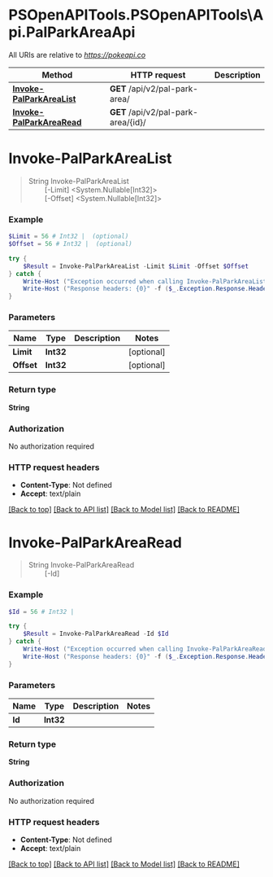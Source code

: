 # PSOpenAPITools.PSOpenAPITools\Api.PalParkAreaApi

All URIs are relative to *https://pokeapi.co*

Method | HTTP request | Description
------------- | ------------- | -------------
[**Invoke-PalParkAreaList**](PalParkAreaApi.md#Invoke-PalParkAreaList) | **GET** /api/v2/pal-park-area/ | 
[**Invoke-PalParkAreaRead**](PalParkAreaApi.md#Invoke-PalParkAreaRead) | **GET** /api/v2/pal-park-area/{id}/ | 


<a id="Invoke-PalParkAreaList"></a>
# **Invoke-PalParkAreaList**
> String Invoke-PalParkAreaList<br>
> &nbsp;&nbsp;&nbsp;&nbsp;&nbsp;&nbsp;&nbsp;&nbsp;[-Limit] <System.Nullable[Int32]><br>
> &nbsp;&nbsp;&nbsp;&nbsp;&nbsp;&nbsp;&nbsp;&nbsp;[-Offset] <System.Nullable[Int32]><br>



### Example
```powershell
$Limit = 56 # Int32 |  (optional)
$Offset = 56 # Int32 |  (optional)

try {
    $Result = Invoke-PalParkAreaList -Limit $Limit -Offset $Offset
} catch {
    Write-Host ("Exception occurred when calling Invoke-PalParkAreaList: {0}" -f ($_.ErrorDetails | ConvertFrom-Json))
    Write-Host ("Response headers: {0}" -f ($_.Exception.Response.Headers | ConvertTo-Json))
}
```

### Parameters

Name | Type | Description  | Notes
------------- | ------------- | ------------- | -------------
 **Limit** | **Int32**|  | [optional] 
 **Offset** | **Int32**|  | [optional] 

### Return type

**String**

### Authorization

No authorization required

### HTTP request headers

 - **Content-Type**: Not defined
 - **Accept**: text/plain

[[Back to top]](#) [[Back to API list]](../README.md#documentation-for-api-endpoints) [[Back to Model list]](../README.md#documentation-for-models) [[Back to README]](../README.md)

<a id="Invoke-PalParkAreaRead"></a>
# **Invoke-PalParkAreaRead**
> String Invoke-PalParkAreaRead<br>
> &nbsp;&nbsp;&nbsp;&nbsp;&nbsp;&nbsp;&nbsp;&nbsp;[-Id] <Int32><br>



### Example
```powershell
$Id = 56 # Int32 | 

try {
    $Result = Invoke-PalParkAreaRead -Id $Id
} catch {
    Write-Host ("Exception occurred when calling Invoke-PalParkAreaRead: {0}" -f ($_.ErrorDetails | ConvertFrom-Json))
    Write-Host ("Response headers: {0}" -f ($_.Exception.Response.Headers | ConvertTo-Json))
}
```

### Parameters

Name | Type | Description  | Notes
------------- | ------------- | ------------- | -------------
 **Id** | **Int32**|  | 

### Return type

**String**

### Authorization

No authorization required

### HTTP request headers

 - **Content-Type**: Not defined
 - **Accept**: text/plain

[[Back to top]](#) [[Back to API list]](../README.md#documentation-for-api-endpoints) [[Back to Model list]](../README.md#documentation-for-models) [[Back to README]](../README.md)

